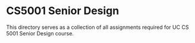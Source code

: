 # CS5001 Senior Design

This directory serves as a collection of all assignments required for UC CS 5001 Senior Design course.